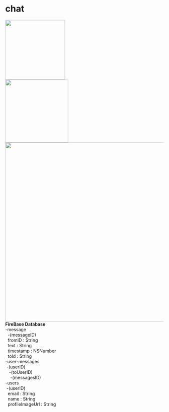 # chat






<p>
<img width = 190, src = "http://i.imgur.com/tFZ2UhO.png"/>
<br/>
<img src="http://i.giphy.com/xUA7b9hZSMGP5AH5g4.gif" width = 200 />
<img src = "http://i.imgur.com/bHgYeXc.png", style = "float:right; width:570px">
</p>



<p>
 <b>FireBase Database</b><br/>
-message<br/>
&nbsp;&nbsp;-(messageID)<br/>
&nbsp;&nbsp;fromID : String<br/>
&nbsp;&nbsp;text : String<br/>
&nbsp;&nbsp;timestamp : NSNumber<br/>
&nbsp;&nbsp;toId : String<br/>
-user-messages<br/>
&nbsp;-(userID)<br/>
&nbsp;&nbsp;&nbsp;-(toUserID)<br/>
&nbsp;&nbsp;&nbsp;&nbsp;-(messagesID)<br/>
-users<br/>
&nbsp;-(userID)<br/>
&nbsp;&nbsp;email : String<br/>
&nbsp;&nbsp;name : String<br/>
&nbsp;&nbsp;profileImageUrl : String<br/>
		<p/>
